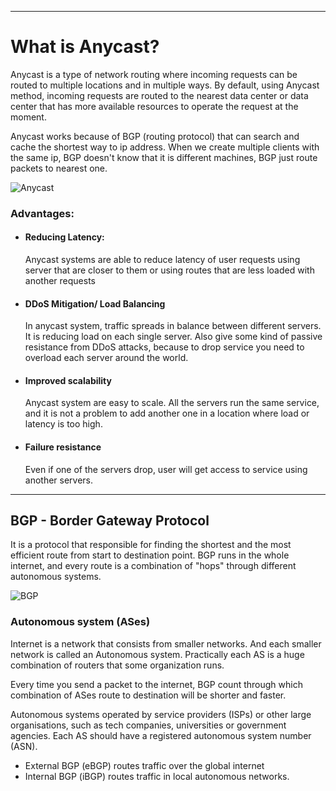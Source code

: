 ***
# What is Anycast? 

Anycast is a type of network routing where incoming requests can be routed to multiple locations and in multiple ways. By default, using Anycast method, incoming requests are routed to the nearest data center or data center that has more available resources to operate the request at the moment.

Anycast works because of BGP (routing protocol) that can search and cache the shortest way to ip address.
When we create multiple clients with the same ip, BGP doesn't know that it is different machines, BGP just route packets to nearest one. 

![Anycast](https://github.com/qqwerty222/obsidian/blob/main/Networking_DNS_Anycast_troubleshooting/Anycast/Anycast.png)

### Advantages:

- #### Reducing Latency:
	 Anycast systems are able to reduce latency of user requests using server that are closer to them or using routes that are less loaded with another requests

- #### DDoS Mitigation/ Load Balancing
	 In anycast system, traffic spreads in balance between different servers. It is reducing load on each single server. Also give some kind of passive resistance from DDoS attacks, because to drop service you need to overload each server around the world.

- #### Improved scalability 
	 Anycast system are easy to scale. All the servers run the same service, and it is not a problem to add another one in a location where load or latency is too high.

- ####  Failure resistance
	 Even if one of the servers drop, user will get access to service using another servers. 
---

## BGP - Border Gateway Protocol

It is a protocol that responsible for finding the shortest and the most efficient route from start to destination point. BGP runs in the whole internet, and every route is a combination of "hops" through different autonomous systems.

![BGP](https://github.com/qqwerty222/obsidian/blob/main/Networking_DNS_Anycast_troubleshooting/Anycast/BGP.png)

### Autonomous system (ASes)

Internet is a network that consists from smaller networks. And each smaller network is called an Autonomous system. Practically each AS is a huge combination of routers that some organization runs.

Every time you send a packet to the internet, BGP count through which combination of ASes route to destination will be shorter and faster.

Autonomous systems operated by service providers (ISPs) or other large organisations, such as tech companies, universities or government agencies. Each AS should have a registered autonomous system number (ASN). 

- External BGP (eBGP) routes traffic over the global internet
- Internal BGP (iBGP) routes traffic in local autonomous networks.
 
